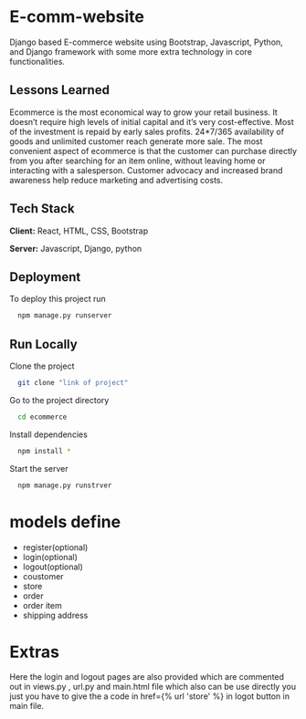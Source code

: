 # E-comm-website
Django based E-commerce website using Bootstrap, Javascript, Python, and Django framework with some more extra technology in core functionalities.

## Lessons Learned

Ecommerce is the most economical way to grow your retail business. It doesn’t require high levels of initial capital and it’s very cost-effective. Most of the investment is repaid by early sales profits. 24*7/365 availability of goods and unlimited customer reach generate more sale. The most convenient aspect of ecommerce is that the customer can purchase directly from you after searching for an item online, without leaving home or interacting with a salesperson. Customer advocacy and increased brand awareness help reduce marketing and advertising costs. 

## Tech Stack

**Client:** React, HTML, CSS, Bootstrap

**Server:** Javascript, Django, python


## Deployment

To deploy this project run

```bash
  npm manage.py runserver
```
## Run Locally

Clone the project

```bash
  git clone "link of project"
```

Go to the project directory

```bash
  cd ecommerce
```

Install dependencies

```bash
  npm install *
```

Start the server

```bash
  npm manage.py runstrver
```

# models define
- register(optional)
- login(optional)
- logout(optional)
- coustomer
- store 
- order
- order item
- shipping address

# Extras
Here the login and logout pages are also provided which are commented out in views.py , url.py and main.html file which also can be use directly you just you have to give the a code in href={% url 'store' %} in logot button in main file.
